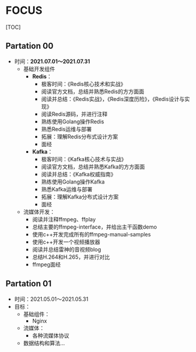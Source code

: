 # FOCUS

[TOC]

## Partation 00

- 时间：**2021.07.01～2021.07.31**
  - 基础开发组件
    - **Redis**：
      - 极客时间：《Redis核心技术和实战》
      - 阅读官方文档，总结并熟悉Redis的方方面面
      - 阅读并总结：《Redis实战》，《Redis深度历险》，《Redis设计与实现》
      - 阅读Redis源码，并进行注释
      - 熟练使用Golang操作Redis
      - 熟悉Redis运维与部署
      - 拓展：理解Redis分布式设计方案
      - 面经
    - **Kafka**：
      - 极客时间：《Kafka核心技术与实战》
      - 阅读官方文档，总结并熟悉Kafka的方方面面
      - 阅读并总结：《Kafka权威指南》
      - 熟练使用Golang操作Kafka
      - 熟悉Kafka运维与部署
      - 拓展：理解Kafka分布式设计方案
      - 面经
  - 流媒体开发：
    - 阅读并注释ffmpeg、ffplay
    - 总结主要的ffmpeg-interface，并给出主干函数demo
    - 使用c++开发完成所有的ffmpeg-manual-samples
    - 使用c++开发一个视频播放器
    - 阅读并总结雷神的音视频blog
    - 总结H.264和H.265，并进行对比
    - ffmpeg面经

## Partation 01

- 时间：2021.05.01～2021.05.31
- 目标：
  - 基础组件：
    - Nginx
  - 流媒体：
    - 各种流媒体协议
  - 数据结构和算法...